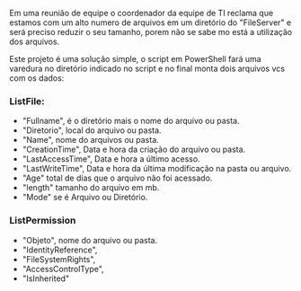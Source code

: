 Em uma reunião de equipe o coordenador da equipe de TI reclama que estamos com um alto numero de arquivos em um diretório do "FileServer" e será preciso reduzir o seu tamanho, porem não se sabe mo está a utilização dos arquivos.

Este projeto é uma solução simple, o script em PowerShell fará uma varedura no diretório indicado no script e no final monta dois arquivos vcs com os dados:
### ListFile:
+ "Fullname", é o diretório mais o nome do arquivo ou pasta.
+ "Diretorio", local do arquivo ou pasta.
+ "Name", nome do arquivos ou pasta.
+ "CreationTime", Data e hora da criação do arquivo ou pasta.
+ "LastAccessTime", Data e hora a último acesso.
+ "LastWriteTime", Data e hora da última modificação na pasta ou arquivo.
+ "Age" total de dias que o arquivo não foi acessado.
+ "length" tamanho do arquivo em mb.
+ "Mode" se é Arquivo ou Diretório.

### ListPermission
+ "Objeto", nome do arquivo ou pasta.
+ "IdentityReference",
+ "FileSystemRights",
+ "AccessControlType",
+ "IsInherited"
